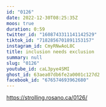 ```yaml
---
id: "0126"
date: 2022-12-30T08:25:35Z
moos: true
duration: 0:59
twitter_id: "1608743311141142529"
tiktok_id: "7182856701891153157"
instagram_id: CmyRNwAoL8C
title: inclusion needs exclusion
summary: null
slug: "0126"
youtube_id: caL3pye4SMI
ghost_id: 63aea07db6fe2a0001c127d2
facebook_id: "676574693962680"
---
```

https://strolling.rosano.ca/0126/
